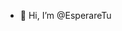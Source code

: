 - 👋 Hi, I’m @EsperareTu

<!---
EsperareTu/EsperareTu is a ✨ special ✨ repository because its `README.md` (this file) appears on your GitHub profile.
You can click the Preview link to take a look at your changes.
--->
